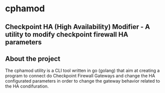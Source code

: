 # cphamod
Checkpoint HA (High Availability) Modifier - A utility to modify checkpoint firewall HA parameters
---
## About the project
The cphamod utility is a CLI tool written in go (golang) that aim at creating a program to connect do Checkpoint Firewall Gateways and change the HA configurated parameters in order to change the gateway behavior related to the HA condifuration.
